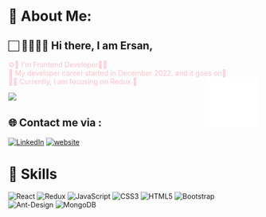 # 💫 About Me:
##   🏻‍  🙇‍♂️👋🏻 Hi there, I am Ersan,<br>
<font color="pink"> ⚙️🔩 I'm Frontend Developer👨‍💻 </font> <br/>
<font color="pink"> 🧐 My developer career started in December 2022, and it goes on🚀 </font>
<br>
<font color="pink"> 👨‍💻 Currently, I am focusing on Redux 🚀 </font>
<img src="./animation_500_kd7ngokt.gif" alt="react-native" width="20%" height="20%" align="right">

![](https://komarev.com/ghpvc/?username=ErsanDkc&color=red&style=for-the-badge)
## 🌐 Contact  me via :
[![LinkedIn](https://img.shields.io/badge/LinkedIn-%230077B5.svg?logo=linkedin&logoColor=white)](https://linkedin.com/in/ersandkc/) 
[![website](https://img.shields.io/badge/gmail-f1f2f6.svg?&style=for-the-badge&logo=gmail&logoColor=red)](mailto:edikici55@gmail.com)

# 🚀 Skills

![React](https://img.shields.io/badge/react-%2320232a.svg?style=for-the-badge&logo=react&logoColor=%2361DAFB) ![Redux](https://img.shields.io/badge/redux-%23593d88.svg?style=for-the-badge&logo=redux&logoColor=white) ![JavaScript](https://img.shields.io/badge/javascript-%23323330.svg?style=for-the-badge&logo=javascript&logoColor=%23F7DF1E) ![CSS3](https://img.shields.io/badge/css3-%231572B6.svg?style=for-the-badge&logo=css3&logoColor=white) ![HTML5](https://img.shields.io/badge/html5-%23E34F26.svg?style=for-the-badge&logo=html5&logoColor=white)     ![Bootstrap](https://img.shields.io/badge/bootstrap-%23563D7C.svg?style=for-the-badge&logo=bootstrap&logoColor=white) ![Ant-Design](https://img.shields.io/badge/-AntDesign-%230170FE?style=for-the-badge&logo=ant-design&logoColor=white) ![MongoDB](https://img.shields.io/badge/MongoDB-%234ea94b.svg?style=for-the-badge&logo=mongodb&logoColor=white) 
